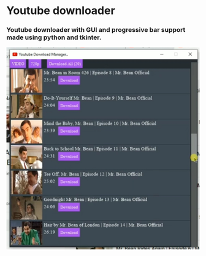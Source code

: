 # Youtube downloader
 ### Youtube downloader with GUI and progressive bar support made using python and tkinter.
 
 
![](Snap.jpg)
